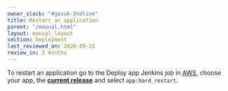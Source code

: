 ```yaml
---
owner_slack: "#govuk-2ndline"
title: Restart an application
parent: "/manual.html"
layout: manual_layout
section: Deployment
last_reviewed_on: 2020-09-23
review_in: 3 months
---
```


To restart an application go to the Deploy app Jenkins job in [AWS](https://deploy.blue.production.govuk.digital/job/Deploy_App/build), choose your app, the **[current release]** and select `app:hard_restart`.

[current release]:https://release.publishing.service.gov.uk/applications
